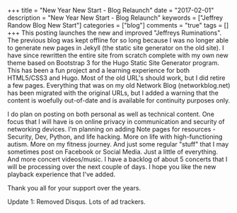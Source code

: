 +++
title = "New Year New Start - Blog Relaunch"
date = "2017-02-01"
description = "New Year New Start - Blog Relaunch"
keywords = ["Jeffrey Randow Blog New Start"]
categories = ["blog"]
comments = "true"
tags = []
+++
This posting launches the new and improved "Jeffreys Ruminations".  The previous blog was kept offline for so long because I was no longer able to generate new pages in Jekyll (the static site generator on the old site).  I have since rewritten the entire site from scratch complete with my own new theme based on Bootstrap 3 for the Hugo Static Site Generator program.  This has been a fun project and a learning experience for both HTML5/CSS3 and Hugo.  Most of the old URL's should work, but I did retire a few pages.  Everything that was on my old Network Blog (networkblog.net) has been migrated with the original URLs, but I added a warning that the content is woefully out-of-date and is available for continuity purposes only.


I do plan on posting on both personal as well as technical content.  One focus that I will have is on online privacy in communication and security of networking devices.  I'm planning on adding Note pages for resources - Security, Dev, Python, and life hacking.  More on life with high-functioning autism.  More on my fitness journey.  And just some regular "stuff" that I may sometimes post on Facebook or Social Media.  Just a little of everything.  And more concert videos/music.  I have a backlog of about 5 concerts that I will be processing over the next couple of days.  I hope you like the new playback experience that I've added.


Thank you all for your support over the years.

Update 1:  Removed Disqus.  Lots of ad trackers.
